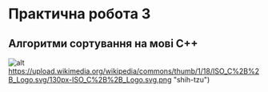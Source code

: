 # Практична робота 3
## Алгоритми сортування на мові C++
![alt](https://upload.wikimedia.org/wikipedia/commons/thumb/1/18/ISO_C%2B%2B_Logo.svg/130px-ISO_C%2B%2B_Logo.svg.png)https://upload.wikimedia.org/wikipedia/commons/thumb/1/18/ISO_C%2B%2B_Logo.svg/130px-ISO_C%2B%2B_Logo.svg.png "shih-tzu")
